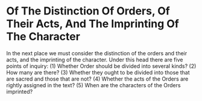 # Of The Distinction Of Orders, Of Their Acts, And The Imprinting Of The Character

In the next place we must consider the distinction of the orders and their acts, and the imprinting of the character. Under this head there are five points of inquiry:
(1) Whether Order should be divided into several kinds?
(2) How many are there?
(3) Whether they ought to be divided into those that are sacred and those that are not?
(4) Whether the acts of the Orders are rightly assigned in the text?
(5) When are the characters of the Orders imprinted?
